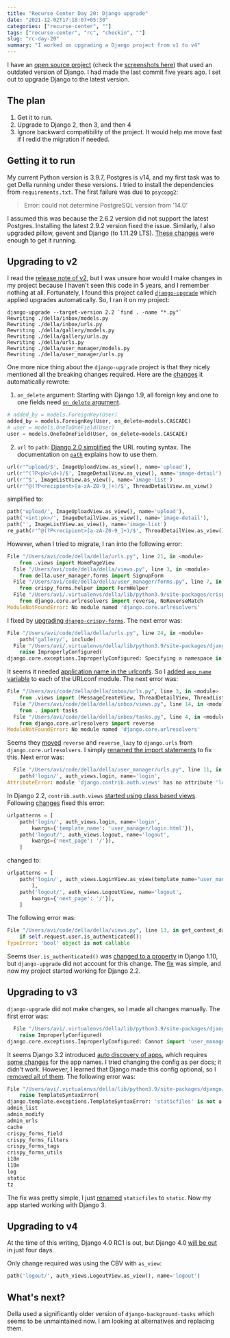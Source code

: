 ```yaml
---
title: "Recurse Center Day 20: Django upgrade"
date: "2021-12-02T17:18:07+05:30"
categories: ["recurse-center", ""]
tags: ["recurse-center", "rc", "checkin", ""]
slug: "rc-day-20"
summary: "I worked on upgrading a Django project from v1 to v4"
---
```


I have an [open source project](https://github.com/avinassh/della) (check the [screenshots here](https://avi.im/della/)) that used an outdated version of Django. I had made the last commit five years ago. I set out to upgrade Django to the latest version.

## The plan

1. Get it to run.
2. Upgrade to Django 2, then 3, and then 4
3. Ignore backward compatibility of the project. It would help me move fast if I redid the migration if needed.

## Getting it to run

My current Python version is 3.9.7, Postgres is v14, and my first task was to get Della running under these versions. I tried to install the dependencies from `requirements.txt`. The first failure was due to `psycopg2`:

> Error: could not determine PostgreSQL version from '14.0'

I assumed this was because the 2.6.2 version did not support the latest Postgres. Installing the latest 2.9.2 version fixed the issue. Similarly, I also upgraded pillow, gevent and Django (to 1.11.29 LTS). [These changes](https://github.com/avinassh/della/pull/16) were enough to get it running.

## Upgrading to v2

I read the [release note of v2](https://docs.djangoproject.com/en/2.0/releases/2.0/#features-deprecated-in-2-0), but I was unsure how would I make changes in my project because I haven't seen this code in 5 years, and I remember nothing at all. Fortunately, I found this project called [`django-upgrade`](https://github.com/adamchainz/django-upgrade) which applied upgrades automatically. So, I ran it on my project:

```shell
django-upgrade --target-version 2.2 `find . -name "*.py"`
Rewriting ./della/inbox/models.py
Rewriting ./della/inbox/urls.py
Rewriting ./della/gallery/models.py
Rewriting ./della/gallery/urls.py
Rewriting ./della/urls.py
Rewriting ./della/user_manager/models.py
Rewriting ./della/user_manager/urls.py
```

One more nice thing about the `django-upgrade` project is that they nicely mentioned all the breaking changes required. Here are the [changes](https://github.com/avinassh/della/commit/25db8599) it automatically rewrote:

1. `on_delete` argument: Starting with Django 1.9, all foreign key and one to one fields need [`on_delete` argument](https://docs.djangoproject.com/en/3.2/releases/1.9/#foreignkey-and-onetoonefield-on-delete-argument). 

``` python
# added_by = models.ForeignKey(User)
added_by = models.ForeignKey(User, on_delete=models.CASCADE)
# user = models.OneToOneField(User)
user = models.OneToOneField(User, on_delete=models.CASCADE)
```

2. `url` to `path`: [Django 2.0 simplified](https://docs.djangoproject.com/en/2.0/releases/2.0/#simplified-url-routing-syntax) the URL routing syntax. The documentation on [`path`](https://docs.djangoproject.com/en/2.2/ref/urls/) explains how to use them. 

```python
url(r'^upload/$', ImageUploadView.as_view(), name='upload'),
url(r'^(?P<pk>\d+)/$', ImageDetailView.as_view(), name='image-detail'),
url(r'^$', ImageListView.as_view(), name='image-list')
url(r'^@(?P<recipient>[a-zA-Z0-9_]+)/$', ThreadDetailView.as_view()
```

simplified to:
```python
path('upload/', ImageUploadView.as_view(), name='upload'),
path('<int:pk>/', ImageDetailView.as_view(), name='image-detail'),
path('', ImageListView.as_view(), name='image-list')
re_path(r'^@(?P<recipient>[a-zA-Z0-9_]+)/$', ThreadDetailView.as_view()
```

However, when I tried to migrate, I ran into the following error:

```python
File "/Users/avi/code/della/della/urls.py", line 21, in <module>
    from .views import HomePageView
  File "/Users/avi/code/della/della/views.py", line 3, in <module>
    from della.user_manager.forms import SignupForm
  File "/Users/avi/code/della/della/user_manager/forms.py", line 7, in <module>
    from crispy_forms.helper import FormHelper
  File "/Users/avi/.virtualenvs/della/lib/python3.9/site-packages/crispy_forms/helper.py", line 4, in <module>
    from django.core.urlresolvers import reverse, NoReverseMatch
ModuleNotFoundError: No module named 'django.core.urlresolvers'
```

I fixed by [upgrading `django-crispy-forms`](https://github.com/avinassh/della/commit/62781979). The next error was:

```python
File "/Users/avi/code/della/della/urls.py", line 24, in <module>
    path('gallery/', include(
  File "/Users/avi/.virtualenvs/della/lib/python3.9/site-packages/django/urls/conf.py", line 38, in include
    raise ImproperlyConfigured(
django.core.exceptions.ImproperlyConfigured: Specifying a namespace in include() without providing an app_name is not supported. Set the app_name attribute in the included module, or pass a 2-tuple containing the list of patterns and app_name instead.
```

It seems it needed [application name in the urlconfs](https://docs.djangoproject.com/en/2.2/topics/http/urls/#namespaces-and-include). So I [added `app_name` variable](https://github.com/avinassh/della/commit/f222a852) to each of the URLconf module. The next error was:

```python
File "/Users/avi/code/della/della/inbox/urls.py", line 3, in <module>
    from .views import (MessageCreateView, ThreadDetailView, ThreadListView,
  File "/Users/avi/code/della/della/inbox/views.py", line 14, in <module>
    from . import tasks
  File "/Users/avi/code/della/della/inbox/tasks.py", line 4, in <module>
    from django.core.urlresolvers import reverse
ModuleNotFoundError: No module named 'django.core.urlresolvers'
```

Seems they [moved](https://docs.djangoproject.com/en/1.11/ref/urlresolvers/) `reverse` and `reverse_lazy` to `django.urls` from `django.core.urlresolvers`. I simply [renamed the import statements](https://github.com/avinassh/della/commit/41598af) to fix this. Next error was:

```python
  File "/Users/avi/code/della/della/user_manager/urls.py", line 11, in <module>
    path('login/', auth_views.login, name='login',
AttributeError: module 'django.contrib.auth.views' has no attribute 'login'
```

In Django 2.2, `contrib.auth.views` [started using class based views](https://docs.djangoproject.com/en/2.2/topics/auth/default/#all-authentication-views). Following [changes](https://github.com/avinassh/della/commit/5a151b3) fixed this error:

```python
urlpatterns = [
    path('login/', auth_views.login, name='login',
        kwargs={'template_name': 'user_manager/login.html'}),
    path('logout/', auth_views.logout, name='logout',
        kwargs={'next_page': '/'}),
    ]
```

changed to:
```python
urlpatterns = [
    path('login/', auth_views.LoginView.as_view(template_name="user_manager/login.html"), name='login',
        ),
    path('logout/', auth_views.LogoutView, name='logout',
        kwargs={'next_page': '/'}),
    ]
```

The following error was:

```python
File "/Users/avi/code/della/della/views.py", line 13, in get_context_data
    if self.request.user.is_authenticated():
TypeError: 'bool' object is not callable
```

Seems `User.is_authenticated()` was [changed to a property](https://docs.djangoproject.com/en/1.10/releases/1.10/#using-user-is-authenticated-and-user-is-anonymous-as-methods) in Django 1.10, but `django-upgrade` did not account for this change. The [fix](https://github.com/avinassh/della/commit/ada5a25) was simple, and now my project started working for Django 2.2.

## Upgrading to v3

`django-upgrade` did not make changes, so I made all changes manually. The first error was:

```python
  File "/Users/avi/.virtualenvs/della/lib/python3.9/site-packages/django/apps/config.py", line 246, in create
    raise ImproperlyConfigured(
django.core.exceptions.ImproperlyConfigured: Cannot import 'user_manager'. Check that 'della.user_manager.apps.UserManagerConfig.name' is correct.
```

It seems Django 3.2 introduced [auto discovery of apps](https://docs.djangoproject.com/en/3.2/releases/3.2/#automatic-appconfig-discovery), which requires [some changes](https://docs.djangoproject.com/en/2.2/ref/applications/#configuring-applications) for the app names. I tried changing the config as per docs; it didn't work. However, I learned that Django made this config optional, so I [removed all of them](https://github.com/avinassh/della/commit/a5eb387). The following error was:

```python
File "/Users/avi/.virtualenvs/della/lib/python3.9/site-packages/django/template/defaulttags.py", line 1036, in find_library
    raise TemplateSyntaxError(
django.template.exceptions.TemplateSyntaxError: 'staticfiles' is not a registered tag library. Must be one of:
admin_list
admin_modify
admin_urls
cache
crispy_forms_field
crispy_forms_filters
crispy_forms_tags
crispy_forms_utils
i18n
l10n
log
static
tz
```

The fix was pretty simple, I just [renamed](https://github.com/avinassh/della/commit/9803d1a) `staticfiles` to `static`. Now my app started working with Django 3.

## Upgrading to v4

At the time of this writing, Django 4.0 RC1 is out, but Django 4.0 [will be out](https://code.djangoproject.com/wiki/Version4.0Roadmap) in just four days.

Only change required was using the CBV with `as_view`:

```python
path('logout/', auth_views.LogoutView.as_view(), name='logout')
```

## What's next?

Della used a significantly older version of `django-background-tasks` which seems to be unmaintained now. I am looking at alternatives and replacing them.